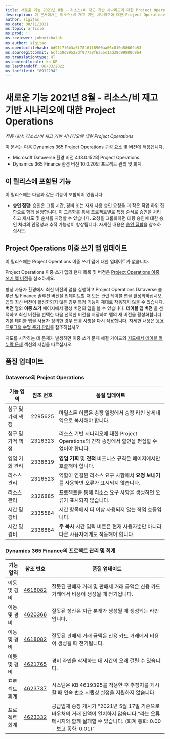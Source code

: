 ```yaml
---
title: 새로운 기능 2021년 8월 - 리소스/비 재고 기반 시나리오에 대한 Project Operations
description: 이 문서에서는 리소스/비 재고 기반 시나리오에 대한 Project Operations의 2021년 8월 릴리스에서 사용할 수 있는 품질 업데이트에 대한 정보를 제공합니다.
author: sigitac
ms.date: 08/11/2021
ms.topic: article
ms.prod: ''
ms.reviewer: johnmichalak
ms.author: sigitac
ms.openlocfilehash: bd91f7f6b3a6f78161f8900aa06c810a58609b53
ms.sourcegitcommit: 6cfc50d89528df977a8f6a55c1ad39d99800d9b4
ms.translationtype: HT
ms.contentlocale: ko-KR
ms.lasthandoff: 06/03/2022
ms.locfileid: "8912294"
---
```

# <a name="whats-new-august-2021---project-operations-for-resourcenon-stocked-based-scenarios"></a>새로운 기능 2021년 8월 - 리소스/비 재고 기반 시나리오에 대한 Project Operations

*적용 대상: 리소스/비 재고 기반 시나리오에 대한 Project Operations*

이 문서는 다음 Dynamics 365 Project Operations 구성 요소 및 버전에 적용됩니다.

   - Microsoft Dataverse 환경 버전 4.13.0.152의 Project Operations.
   - Dynamics 365 Finance 환경 버전 10.0.20의 프로젝트 관리 및 회계.

## <a name="features-included-in-this-release"></a>이 릴리스에 포함된 기능

이 릴리스에는 다음과 같은 기능이 포함되어 있습니다.

- **승인 집합**: 승인은 그룹 시간, 경비 또는 자재 사용 승인 요청을 더 작은 작업 하위 집합으로 함께 설정합니다. 이 그룹화를 통해 프로젝트별로 특정 순서로 승인을 처리하고 재시도 및 순서를 지정할 수 있습니다. 요청을 그룹화하면 대량 승인에 대한 승인 처리의 안정성과 추적 가능성이 향상됩니다. 자세한 내용은 [승인 집합](../approvals/approval-sets.md)을 참조하십시오.

## <a name="project-operations-dual-write-maps-updates"></a>Project Operations 이중 쓰기 맵 업데이트

이 릴리스에는 Project Operations 이중 쓰기 맵에 대한 업데이트가 없습니다.

Project Operations 이중 쓰기 맵의 현재 목록 및 버전은 [Project Operations 이중 쓰기 맵 버전](../environment/resource-dual-write-maps.md)을 참조하세요.

항상 사용자 환경에서 최신 버전의 맵을 실행하고 Project Operations Dataverse 솔루션 및 Finance 솔루션 버전을 업데이트할 때 모든 관련 테이블 맵을 활성화하십시오. 맵의 최신 버전이 활성화되지 않은 경우 특정 기능이 제대로 작동하지 않을 수 있습니다. **버전** 열의 **이중 쓰기** 페이지에서 활성 버전의 맵을 볼 수 있습니다. **테이블 맵 버전** 을 선택하고 최신 버전을 선택한 다음 선택한 버전을 저장하여 맵의 새 버전을 활성화합니다. 기본 테이블 맵을 사용자 정의한 경우 변경 사항을 다시 적용합니다. 자세한 내용은 [응용 프로그램 수명 주기 관리](/dynamics365/fin-ops-core/dev-itpro/data-entities/dual-write/app-lifecycle-management)를 참조하십시오.

지도를 시작하는 데 문제가 발생하면 이중 쓰기 문제 해결 가이드의 [지도에서 테이블 열 누락 문제](/dynamics365/fin-ops-core/dev-itpro/data-entities/dual-write/dual-write-troubleshooting-finops-upgrades#missing-table-columns-issue-on-maps) 섹션의 지침을 따르십시오.

## <a name="quality-updates"></a>품질 업데이트

### <a name="project-operations-on-dataverse"></a>Dataverse의 Project Operations

| **기능 영역** | **참조 번호** | **품질 업데이트** |
| --- | --- | --- |
| 청구 및 가격 책정 | 2295625 | 마일스톤 이름은 송장 일정에서 송장 라인 상세내역으로 복사해야 합니다. |
| 청구 및 가격 책정 | 2316323 | 리소스 기반 시나리오에 대한 Project Operations의 견적 송장에서 할인을 편집할 수 없어야 합니다. |
|  영업 기회 관리 | 2338619 | **영업 기회** 및 **견적** 비즈니스 규칙은 페이지에서만 호출해야 합니다. |
| 리소스 관리 | 2316523 | 역할이 연결된 리소스 요구 사항에서 **요청 보내기** 를 사용하면 오류가 표시되지 않습니다. |
| 리소스 관리 | 2326885 | 프로젝트를 통해 리소스 요구 사항을 생성하면 오류가 표시되지 않습니다. |
| 시간 및 경비 | 2335584 | 시간 항목에서 더 이상 사용되지 않는 작업 흐름입니다. |
| 시간 및 경비 | 2336884 | **주 복사** 시간 입력 버튼은 현재 사용자뿐만 아니라 다른 사용자에게도 작동해야 합니다. |


### <a name="project-management-and-accounting-on-dynamics-365-finance"></a>Dynamics 365 Finance의 프로젝트 관리 및 회계

| 기능 영역 | 참조 번호 | 품질 업데이트 |
| --- | --- | --- |
| 이동 및 경비 | [4618082](https://fix.lcs.dynamics.com/Issue/Details?kb=4618082&amp;bugId=583101&amp;dbType=3&amp;qc=9c85ac8ca1e5e9cd07fac9e9aa2cb0914724e28b86ad3339dacf7741f554c605) | 잘못된 판매자 거래 및 판매세 거래 금액은 신용 카드 거래에서 비용이 생성될 때 전기됩니다. |
| 이동 및 경비 | [4620366](https://fix.lcs.dynamics.com/Issue/Details?kb=4620366&amp;bugId=579485&amp;dbType=3&amp;qc=e864789bd95505ea624c537d585bf113c2de60b97c88439d44693dbd85aa8e92) | 잘못된 정산은 지급 분개가 생성될 때 생성되는 라인입니다. |
| 이동 및 경비 | [4618082](https://fix.lcs.dynamics.com/Issue/Details?kb=4618082&amp;bugId=583101&amp;dbType=3&amp;qc=9c85ac8ca1e5e9cd07fac9e9aa2cb0914724e28b86ad3339dacf7741f554c605) | 잘못된 판매세 거래 금액은 신용 카드 거래에서 비용이 생성될 때 전기됩니다. |
| 이동 및 경비 | [4621765](https://fix.lcs.dynamics.com/Issue/Details?kb=4621765&amp;bugId=587306&amp;dbType=3&amp;qc=6fbfad0123d4e95eaf8d5a5a2f6c354577c991b7905c852ab02d1f94e728a876) | 경비 라인을 삭제하는 데 시간이 오래 걸릴 수 있습니다. |
| 프로젝트 회계 | [4623737](https://fix.lcs.dynamics.com/Issue/Details?kb=4623737&amp;bugId=598109&amp;dbType=3&amp;qc=4101fc5865201e21815299f2ff11ae46d5d5370510868df86c25ee09a8ca1a0c) | 시스템은 KB 4619395를 적용한 후 추정치를 게시할 때 연속 번호 시퀀싱 설정을 지원하지 않습니다. |
| 프로젝트 회계 | [4623332](https://fix.lcs.dynamics.com/Issue/Details?kb=4623332&amp;bugId=586034&amp;dbType=3&amp;qc=2f64bb1977c4a9c9dd2ce9de7e72230b86eca14b6295c5bbfb614ea97ad81caf) | 공급업체 송장 게시가 "2021년 5월 17일 기준으로 바우처의 거래 잔액이 일치하지 않습니다."라는 오류 메시지와 함께 실패할 수 있습니다. (회계 통화: 0.00 - 보고 통화: 0.01)" |
